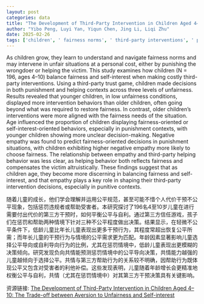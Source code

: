 ```yaml
---
layout: post
categories: data
title: "The Development of Third-Party Intervention in Children Aged 4–10: The Trade-off between Aversion to Unfairness and Self-interest"
author: "Yibo Peng, Luyi Yan, Yiqun Chen, Jing Li, Liqi Zhu"
date: 2025-02-26
tags: ['children', ' fairness norms', ' third-party interventions', ' punishment', ' helping', ' self-interest', ' trust game', ' unfairness', ' empathy', ' decision-making', ' age differences', ' altruism']
---
```


As children grow, they learn to understand and navigate fairness norms and may intervene in unfair situations at a personal cost, either by punishing the wrongdoer or helping the victim. This study examines how children (N = 196, ages 4–10) balance fairness and self-interest when making costly third-party interventions. Using a third-party trust game, children made decisions in both punishment and helping contexts across three levels of unfairness. Results revealed that younger children, in low unfairness conditions, displayed more intervention behaviors than older children, often going beyond what was required to restore fairness. In contrast, older children’s interventions were more aligned with the fairness needs of the situation. Age influenced the proportion of children displaying fairness-oriented or self-interest-oriented behaviors, especially in punishment contexts, with younger children showing more unclear decision-making. Negative empathy was found to predict fairness-oriented decisions in punishment situations, with children exhibiting higher negative empathy more likely to choose fairness. The relationship between empathy and third-party helping behavior was less clear, as helping behavior both reflects fairness and compensates the victim altruistically. These findings suggest that as children age, they become more discerning in balancing fairness and self-interest, and that empathy plays a key role in shaping their third-party intervention decisions, especially in punitive contexts.

随着儿童的成长，他们学会理解并运用公平规范，甚至可能不惜个人代价干预不公平现象，包括惩罚违规者或帮助受害者。本研究探讨了196名4至10岁儿童在进行需要付出代价的第三方干预时，如何平衡公平与自利。通过第三方信任游戏，孩子们在惩罚和帮助两种情境下针对三种不公平程度做出决策。结果显示，在轻微不公平条件下，低龄儿童比年长儿童表现出更多干预行为，其程度常超出恢复公平所需；而年长儿童的干预行为与情境的公平需求更为匹配。年龄因素显著影响儿童选择公平导向或自利导向行为的比例，尤其在惩罚情境中，低龄儿童表现出更模糊的决策倾向。研究发现负向共情能预测惩罚情境中的公平导向决策，共情能力越强的儿童越倾向于选择公平。共情与第三方帮助行为的关系较不明确，因帮助行为既体现公平又包含对受害者的利他补偿。这些发现表明，儿童随着年龄增长会更精准地权衡公平与自利，共情（尤其在惩罚情境中）对其第三方干预决策具有关键影响。

资源链接: [The Development of Third-Party Intervention in Children Aged 4–10: The Trade-off between Aversion to Unfairness and Self-interest](https://doi.org/10.57760/sciencedb.21275)
